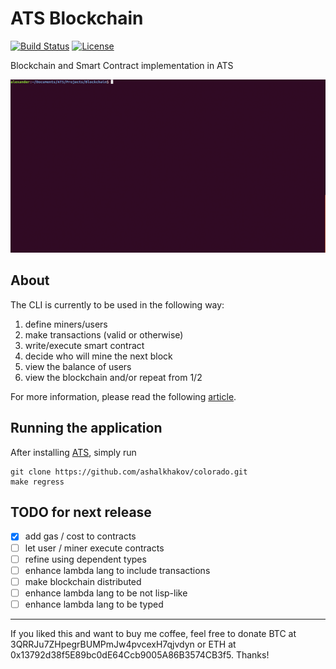 # ATS Blockchain

[![Build Status](https://travis-ci.org/galletti94/ATS-blockchain.svg?branch=master)](https://travis-ci.org/galletti94/ATS-blockchain)
[![License](https://img.shields.io/badge/License-BSD%203--Clause-blue.svg)](https://opensource.org/licenses/BSD-3-Clause)

Blockchain and Smart Contract implementation in ATS

![example](gif/gif1.gif)

## About

The CLI is currently to be used in the following way:

1. define miners/users
2. make transactions (valid or otherwise)
3. write/execute smart contract
4. decide who will mine the next block
5. view the balance of users
6. view the blockchain and/or repeat from 1/2

For more information, please read the following [article](https://beta.observablehq.com/@galletti94/functional-blockchain).

## Running the application

After installing [ATS](http://www.ats-lang.org/), simply run

```shell
git clone https://github.com/ashalkhakov/colorado.git  
make regress
```

## TODO for next release

- [x] add gas / cost to contracts
- [ ] let user / miner execute contracts
- [ ] refine using dependent types
- [ ] enhance lambda lang to include transactions
- [ ] make blockchain distributed
- [ ] enhance lambda lang to be not lisp-like
- [ ] enhance lambda lang to be typed

------------

If you liked this and want to buy me coffee, feel free to donate BTC at 3QRRJu7ZHpegrBUMPmJw4pvcexH7qjvdyn or ETH at 0x13792d38f5E89bc0dE64Ccb9005A86B3574CB3f5. Thanks!
